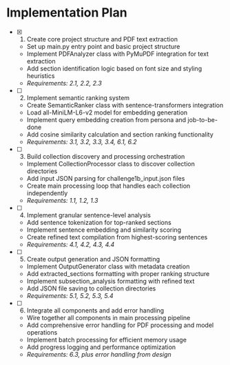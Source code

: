 # Implementation Plan

- [x] 1. Create core project structure and PDF text extraction
  - Set up main.py entry point and basic project structure
  - Implement PDFAnalyzer class with PyMuPDF integration for text extraction
  - Add section identification logic based on font size and styling heuristics
  - _Requirements: 2.1, 2.2, 2.3_

- [ ] 2. Implement semantic ranking system
  - Create SemanticRanker class with sentence-transformers integration
  - Load all-MiniLM-L6-v2 model for embedding generation
  - Implement query embedding creation from persona and job-to-be-done
  - Add cosine similarity calculation and section ranking functionality
  - _Requirements: 3.1, 3.2, 3.3, 3.4, 6.1, 6.2_

- [ ] 3. Build collection discovery and processing orchestration
  - Implement CollectionProcessor class to discover collection directories
  - Add input JSON parsing for challenge1b_input.json files
  - Create main processing loop that handles each collection independently
  - _Requirements: 1.1, 1.2, 1.3_

- [ ] 4. Implement granular sentence-level analysis
  - Add sentence tokenization for top-ranked sections
  - Implement sentence embedding and similarity scoring
  - Create refined text compilation from highest-scoring sentences
  - _Requirements: 4.1, 4.2, 4.3, 4.4_

- [ ] 5. Create output generation and JSON formatting
  - Implement OutputGenerator class with metadata creation
  - Add extracted_sections formatting with proper ranking structure
  - Implement subsection_analysis formatting with refined text
  - Add JSON file saving to collection directories
  - _Requirements: 5.1, 5.2, 5.3, 5.4_

- [ ] 6. Integrate all components and add error handling
  - Wire together all components in main processing pipeline
  - Add comprehensive error handling for PDF processing and model operations
  - Implement batch processing for efficient memory usage
  - Add progress logging and performance optimization
  - _Requirements: 6.3, plus error handling from design_